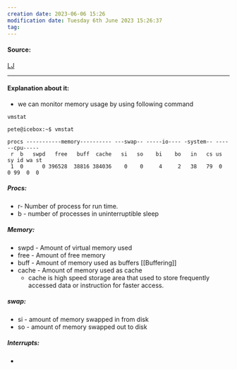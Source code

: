 ```yaml
---
creation date: 2023-06-06 15:26
modification date: Tuesday 6th June 2023 15:26:37
tag: 
---
```


#### Source:
[LJ](https://linuxjourney.com/lesson/memory-monitoring)

--------------------------------------

#### Explanation about it:

* we can monitor memory usage by using following command

```
vmstat
```

```
pete@icebox:~$ vmstat
  
procs -----------memory---------- ---swap-- -----io---- -system-- ------cpu----- 
 r  b   swpd   free   buff  cache   si   so    bi    bo   in   cs us sy id wa st 
 1  0      0 396528  38816 384036    0    0     4     2   38   79  0  0 99  0  0
```


##### Procs:

* r- Number of process for run time.
* b - number of processes in uninterruptible sleep

##### Memory:

* swpd - Amount of virtual memory used
* free - Amount of free memory
* buff - Amount of memory used as buffers [[Buffering]]
* cache - Amount of memory used as cache
	* cache is high speed storage area that used to store frequently accessed data or instruction for faster access.

##### swap:

* si - amount of memory swapped in from disk
* so - amount of memory swapped out to disk

##### Interrupts:

* 